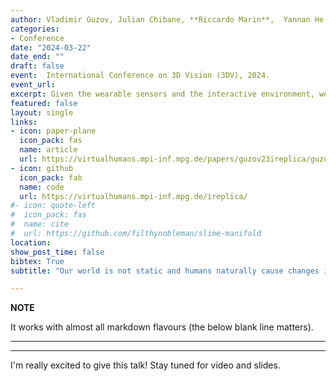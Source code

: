 ```yaml
---
author: Vladimir Guzov, Julian Chibane, **Riccardo Marin**,  Yannan He, Yunus Saracoglu, Torsten Sattler, Gerard Pons-Moll
categories:
- Conference
date: "2024-03-22"
date_end: ""
draft: false
event:  International Conference on 3D Vision (3DV), 2024.
event_url: 
excerpt: Given the wearable sensors and the interactive environment, we want to estimate human and object positions and achieve visually plausible results.
featured: false
layout: single
links:
- icon: paper-plane
  icon_pack: fas
  name: article
  url: https://virtualhumans.mpi-inf.mpg.de/papers/guzov23ireplica/guzov23ireplica.pdf
- icon: github
  icon_pack: fab
  name: code
  url: https://virtualhumans.mpi-inf.mpg.de/ireplica/
#- icon: quote-left
#  icon_pack: fas
#  name: cite
#  url: https://github.com/filthynobleman/slime-manifold
location: 
show_post_time: false
bibtex: True
subtitle: "Our world is not static and humans naturally cause changes in their environments through interactions, e.g., opening doors or moving furniture. Modeling changes caused by humans is essential for building digital twins, e.g., in the context of shared physical-virtual spaces (metaverses) and robotics. In order for widespread adoption of such emerging applications, the sensor setup used to capture the interactions needs to be inexpensive and easy-to-use for non-expert users. I.e., interactions should be captured and modeled by simple ego-centric sensors such as a combination of cameras and IMU sensors, not relying on any external cameras or object trackers. Yet, to the best of our knowledge, no work tackling the challenging problem of modeling human-scene interactions via such an ego-centric sensor setup exists. This paper closes this gap in the literature by developing a novel approach that combines visual localization of humans in the scene with contact-based reasoning about human-scene interactions from IMU data. Interestingly, we can show that even without visual observations of the interactions, human-scene contacts and interactions can be realistically predicted from human pose sequences. Our method, iReplica (Interaction Replica), is an essential first step towards the egocentric capture of human interactions and modeling of dynamic scenes, which is required for future AR/VR applications in immersive virtual universes and for training machines to behave like humans."

---
```

**NOTE**

It works with almost all markdown flavours (the below blank line matters).

---
---

I'm really excited to give this talk! Stay tuned for video and slides.
